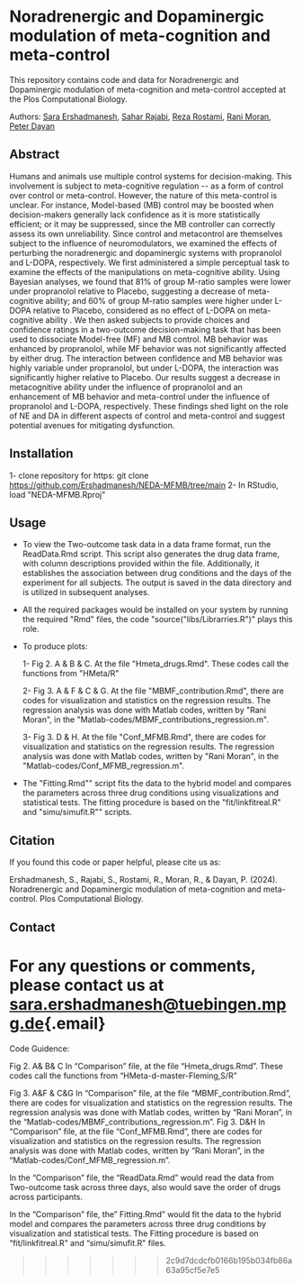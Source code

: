 # Noradrenergic and Dopaminergic modulation of meta-cognition and meta-control

This repository contains code and data for Noradrenergic and
Dopaminergic modulation of meta-cognition and meta-control accepted at
the Plos Computational Biology.

Authors: [Sara
Ershadmanesh](https://www.kyb.tuebingen.mpg.de/person/106573/271124),
[Sahar Rajabi](https://www.linkedin.com/in/sahar-rajabi/), [Reza
Rostami](https://profile.ut.ac.ir/en/~rrostami/grants), [Rani
Moran](https://www.qmul.ac.uk/sbbs/staff/rani-moran.html), [Peter
Dayan](https://www.mpg.de/12309370/biological-cybernetics-dayan)

## Abstract

Humans and animals use multiple control systems for decision-making.
This involvement is subject to meta-cognitive regulation -- as a form of
control over control or meta-control. However, the nature of this
meta-control is unclear. For instance, Model-based (MB) control may be
boosted when decision-makers generally lack confidence as it is more
statistically efficient; or it may be suppressed, since the MB
controller can correctly assess its own unreliability. Since control and
metacontrol are themselves subject to the influence of neuromodulators,
we examined the effects of perturbing the noradrenergic and dopaminergic
systems with propranolol and L-DOPA, respectively. We first administered
a simple perceptual task to examine the effects of the manipulations on
meta-cognitive ability. Using Bayesian analyses, we found that $81\%$ of
group M-ratio samples were lower under propranolol relative to Placebo,
suggesting a decrease of meta-cognitive ability; and $60\%$ of group
M-ratio samples were higher under L-DOPA relative to Placebo, considered
as no effect of L-DOPA on meta-cognitive ability . We then asked
subjects to provide choices and confidence ratings in a two-outcome
decision-making task that has been used to dissociate Model-free (MF)
and MB control. MB behavior was enhanced by propranolol, while MF
behavior was not significantly affected by either drug. The interaction
between confidence and MB behavior was highly variable under
propranolol, but under L-DOPA, the interaction was significantly higher
relative to Placebo. Our results suggest a decrease in metacognitive
ability under the influence of propranolol and an enhancement of MB
behavior and meta-control under the influence of propranolol and L-DOPA,
respectively. These findings shed light on the role of NE and DA in
different aspects of control and meta-control and suggest potential
avenues for mitigating dysfunction.

## Installation

1- clone repository for https: git clone
<https://github.com/Ershadmanesh/NEDA-MFMB/tree/main> 2- In RStudio,
load "NEDA-MFMB.Rproj"

## Usage

-   To view the Two-outcome task data in a data frame format, run the ReadData.Rmd script. This script also generates the drug data frame, with column descriptions provided within the file. Additionally, it establishes the association between drug conditions and the days of the experiment for all subjects. The output is saved in the data directory and is utilized in subsequent analyses.

- All the required packages would be installed on your system by running the required "Rmd" files, the code "source("libs/Librarries.R")" plays this role.

-   To produce plots:

    1- Fig 2. A & B & C. At the file
    "Hmeta_drugs.Rmd". These codes call the functions from "HMeta/R"

    2- Fig 3. A & F & C & G. At the file
    "MBMF_contribution.Rmd", there are codes for visualization and
    statistics on the regression results. The regression analysis was
    done with Matlab codes, written by "Rani Moran", in the
    "Matlab-codes/MBMF_contributions_regression.m".

    3- Fig 3. D & H. At the file "Conf_MFMB.Rmd",
    there are codes for visualization and statistics on the regression
    results. The regression analysis was done with Matlab codes, written
    by "Rani Moran", in the "Matlab-codes/Conf_MFMB_regression.m".


- The "Fitting.Rmd"" script fits the data to the hybrid model and compares the parameters across three drug conditions using visualizations and statistical tests. The fitting procedure is based on the "fit/linkfitreal.R" and "simu/simufit.R"" scripts.



## Citation

If you found this code or paper helpful, please cite us as:

Ershadmanesh, S., Rajabi, S., Rostami, R., Moran, R., & Dayan, P.
(2024). Noradrenergic and Dopaminergic modulation of meta-cognition and
meta-control. Plos Computational Biology.

## Contact

For any questions or comments, please contact us at
[sara.ershadmanesh\@tuebingen.mpg.de](mailto:sara.ershadmanesh@tuebingen.mpg.de){.email}
=======
Code Guidence:

Fig 2.  A& B& C
In “Comparison” file,  at the file “Hmeta_drugs.Rmd”. These codes call the functions from “HMeta-d-master-Fleming,S/R”

Fig 3. A&F & C&G
In “Comparison” file,  at the file “MBMF_contribution.Rmd”, there are codes for visualization and statistics on the regression results. The regression analysis was done with Matlab codes, written by “Rani Moran”, in the “Matlab-codes/MBMF_contributions_regression.m”.
Fig 3. D&H
In “Comparison” file,  at the file “Conf_MFMB.Rmd”, there are codes for visualization and statistics on the regression results. The regression analysis was done with Matlab codes, written by “Rani Moran”, in the “Matlab-codes/Conf_MFMB_regression.m”.


In the “Comparison” file, the “ReadData.Rmd” would read the data from Two-outcome task across three days, also would save the order of drugs across participants.


In the “Comparison” file, the” Fitting.Rmd” would fit the data to the hybrid model and compares the parameters across three drug conditions by visualization and statistical tests. The Fitting procedure is based on “fit/linkfitreal.R" and “simu/simufit.R" files.










>>>>>>> 2c9d7dcdcfb0166b195b034fb86a63a95cf5e7e5
